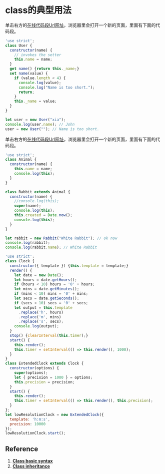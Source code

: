 # class的典型用法

单击右方的[在线代码段Url网址](http://pythontutor.com/visualize.html#code='use%20strict'%3B%0Aclass%20User%20%7B%0A%20%20constructor%28name%29%20%7B%0A%20%20%20%20//%20invokes%20the%20setter%0A%20%20%20%20this.name%20%3D%20name%3B%0A%20%20%7D%0A%20%20get%20name%28%29%20%7Breturn%20this._name%3B%7D%0A%20%20set%20name%28value%29%20%7B%0A%20%20%20%20if%20%28value.length%20%3C%204%29%20%7B%0A%20%20%20%20%20%20console.log%28value%29%3B%0A%20%20%20%20%20%20console.log%28%22Name%20is%20too%20short.%22%29%3B%0A%20%20%20%20%20%20return%3B%0A%20%20%20%20%7D%0A%20%20%20%20this._name%20%3D%20value%3B%0A%20%20%7D%0A%7D%0A%0Alet%20user%20%3D%20new%20User%28%22xia%22%29%3B%0Aconsole.log%28user.name%29%3B%20//%20John%0Auser%20%3D%20new%20User%28%22%22%29%3B%20//%20Name%20is%20too%20short.&cumulative=false&curInstr=0&heapPrimitives=nevernest&mode=display&origin=opt-frontend.js&py=js&rawInputLstJSON=%5B%5D&textReferences=false)，浏览器里会打开一个新的页面，里面有下面的代码段。

```javascript
'use strict';
class User {
  constructor(name) {
    // invokes the setter
    this.name = name;
  }
  get name() {return this._name;}
  set name(value) {
    if (value.length < 4) {
      console.log(value);
      console.log("Name is too short.");
      return;
    }
    this._name = value;
  }
}

let user = new User("xia");
console.log(user.name); // John
user = new User(""); // Name is too short.
```

单击右方的[在线代码段Url网址](http://pythontutor.com/visualize.html#code='use%20strict'%3B%0Aclass%20Animal%20%7B%0A%20%20constructor%28name%29%20%7B%0A%20%20%20%20this.name%20%3D%20name%3B%0A%20%20%20%20console.log%28this%29%3B%0A%20%20%7D%0A%7D%0A%0Aclass%20Rabbit%20extends%20Animal%20%7B%0A%20%20constructor%28name%29%20%7B%0A%20%20%20%20//console.log%28this%29%3B%0A%20%20%20%20super%28name%29%3B%0A%20%20%20%20console.log%28this%29%3B%0A%20%20%20%20this.created%20%3D%20Date.now%28%29%3B%0A%20%20%20%20console.log%28this%29%3B%0A%20%20%7D%0A%7D%0A%0Alet%20rabbit%20%3D%20new%20Rabbit%28%22White%20Rabbit%22%29%3B%20//%20ok%20now%0Aconsole.log%28rabbit%29%3B%0Aconsole.log%28rabbit.name%29%3B%20//%20White%20Rabbit&cumulative=false&heapPrimitives=nevernest&mode=edit&origin=opt-frontend.js&py=js&rawInputLstJSON=%5B%5D&textReferences=false)，浏览器里会打开一个新的页面，里面有下面的代码段。

```javascript
'use strict';
class Animal {
  constructor(name) {
    this.name = name;
    console.log(this);
  }
}

class Rabbit extends Animal {
  constructor(name) {
    //console.log(this);
    super(name);
    console.log(this);
    this.created = Date.now();
    console.log(this);
  }
}

let rabbit = new Rabbit("White Rabbit"); // ok now
console.log(rabbit);
console.log(rabbit.name); // White Rabbit
```

```javascript
'use strict';
class Clock {
  constructor({ template }) {this.template = template;}
  render() {
    let date = new Date();
    let hours = date.getHours();
    if (hours < 10) hours = '0' + hours;
    let mins = date.getMinutes();
    if (mins < 10) mins = '0' + mins;
    let secs = date.getSeconds();
    if (secs < 10) secs = '0' + secs;
    let output = this.template
      .replace('h', hours)
      .replace('m', mins)
      .replace('s', secs);
    console.log(output);
  }
  stop() {clearInterval(this.timer);}
  start() {
    this.render();
    this.timer = setInterval(() => this.render(), 1000);
  }
}
class ExtendedClock extends Clock {
  constructor(options) {
    super(options);
    let { precision = 1000 } = options;
    this.precision = precision;
  }
  start() {
    this.render();
    this.timer = setInterval(() => this.render(), this.precision);
  }
};
let lowResolutionClock = new ExtendedClock({
  template: 'h:m:s',
  precision: 10000
});
lowResolutionClock.start();
```

## Reference

1. [**Class basic syntax**](https://javascript.info/class)
2. [**Class inheritance**](https://javascript.info/class-inheritance)



